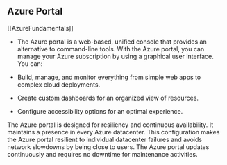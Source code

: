 ## Azure Portal
[[AzureFundamentals]]
- The Azure portal is a web-based, unified console that provides an alternative to command-line tools. With the Azure portal, you can manage your Azure subscription by using a graphical user interface. You can:

-   Build, manage, and monitor everything from simple web apps to complex cloud deployments.
-   Create custom dashboards for an organized view of resources.
-   Configure accessibility options for an optimal experience.

The Azure portal is designed for resiliency and continuous availability. It maintains a presence in every Azure datacenter. This configuration makes the Azure portal resilient to individual datacenter failures and avoids network slowdowns by being close to users. The Azure portal updates continuously and requires no downtime for maintenance activities.